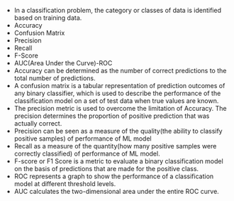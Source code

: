 - In a classification problem, the category or classes of data is identified based on training data.
- Accuracy
- Confusion Matrix
- Precision
- Recall
- F-Score
- AUC(Area Under the Curve)-ROC
- Accuracy can be determined as the number of correct predictions to the total number of predictions.
- A confusion matrix is a tabular representation of prediction outcomes of any binary classifier, which is used to describe the performance of the classification model on a set of test data when true values are known.
- The precision metric is used to overcome the limitation of Accuracy. The precision determines the proportion of positive prediction that was actually correct.
- Precision can be seen as a measure of the quality(the ability to classify positive samples) of performance of ML model
- Recall as a measure of the quantity(how many positive samples were correctly classified) of performance of ML model.
- F-score or F1 Score is a metric to evaluate a binary classification model on the basis of predictions that are made for the positive class.
- ROC represents a graph to show the performance of a classification model at different threshold levels.
- AUC calculates the two-dimensional area under the entire ROC curve.
